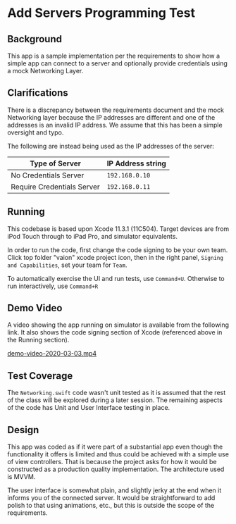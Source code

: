 # Add Servers Programming Test

## Background

This app is a sample implementation per the requirements to show how a simple app can connect to a server and optionally provide credentials using a mock Networking Layer.

## Clarifications

There is a discrepancy between the requirements document and the mock Networking layer because the IP addresses are different and one of the addresses is an invalid IP address.  We assume that this has been a simple oversight and typo.

The following are instead being used as the IP addresses of the server:

Type of Server | IP Address string
--- | ---
No Credentials Server | `192.168.0.10`
Require Credentials Server | `192.168.0.11`

## Running

This codebase is based upon Xcode 11.3.1 (11C504).
Target devices are from iPod Touch through to iPad Pro, and simulator equivalents.

In order to run the code, first change the code signing to be your own team. Click top folder "vaion" xcode project icon, then in the right panel, `Signing and Capabilities`, set your team for `Team`.

To automatically exercise the UI and run tests, use `Command+U`.  Otherwise to run interactively, use `Command+R`

## Demo Video

A video showing the app running on simulator is available from the following link.  It also shows the code signing section of Xcode (referenced above in the Running section).

[demo-video-2020-03-03.mp4](https://drive.google.com/file/d/1eupxZ-wq_OKXBh3fDWwIhHzrl92tF8PJ/view?usp=sharing)

## Test Coverage

The `Networking.swift` code wasn't unit tested as it is assumed that the rest of the class will be explored during a later session.  The remaining aspects of the code has Unit and User Interface testing in place.

## Design

This app was coded as if it were part of a substantial app even though the functionality it offers is limited and thus could be achieved with a simple use of view controllers.  That is because the project asks for how it would be constructed as a production quality implementation.  The architecture used is MVVM.

The user interface is somewhat plain, and slightly jerky at the end when it informs you of the connected server.  It would be straightforward to add polish to that using animations, etc., but this is outside the scope of the requirements.
